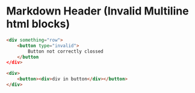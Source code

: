# Markdown Header (Invalid Multiline html blocks)

```html
<div something="row">
    <button type="invalid">
        Button not correctly clossed
    </button
</div>
```

```html
<div>
	<button><div>div in button</div></button>
</div>
```
